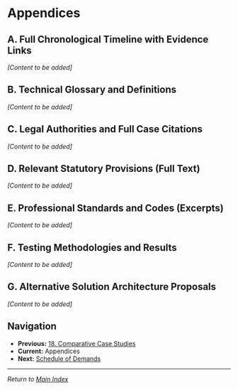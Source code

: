 # Appendices

## A. Full Chronological Timeline with Evidence Links

*[Content to be added]*

## B. Technical Glossary and Definitions

*[Content to be added]*

## C. Legal Authorities and Full Case Citations

*[Content to be added]*

## D. Relevant Statutory Provisions (Full Text)

*[Content to be added]*

## E. Professional Standards and Codes (Excerpts)

*[Content to be added]*

## F. Testing Methodologies and Results

*[Content to be added]*

## G. Alternative Solution Architecture Proposals

*[Content to be added]*

## Navigation
- **Previous:** [18. Comparative Case Studies](../5-evidence/18-comparative-case-studies.md)
- **Current:** Appendices
- **Next:** [Schedule of Demands](schedule-of-demands.md)

---
*Return to [Main Index](../index.md)*